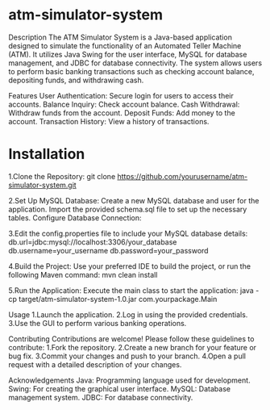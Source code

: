 # atm-simulator-system

Description
The ATM Simulator System is a Java-based application designed to simulate the functionality of an Automated Teller Machine (ATM). It utilizes Java Swing for the user interface, MySQL for database management, and JDBC for database connectivity. The system allows users to perform basic banking transactions such as checking account balance, depositing funds, and withdrawing cash.

Features
User Authentication: Secure login for users to access their accounts.
Balance Inquiry: Check account balance.
Cash Withdrawal: Withdraw funds from the account.
Deposit Funds: Add money to the account.
Transaction History: View a history of transactions.

<h1>Installation</h1>

1.Clone the Repository:
git clone https://github.com/yourusername/atm-simulator-system.git

2.Set Up MySQL Database:
Create a new MySQL database and user for the application.
Import the provided schema.sql file to set up the necessary tables.
Configure Database Connection:

3.Edit the config.properties file to include your MySQL database details:
db.url=jdbc:mysql://localhost:3306/your_database
db.username=your_username
db.password=your_password

4.Build the Project:
Use your preferred IDE to build the project, or run the following Maven command:
mvn clean install

5.Run the Application:
Execute the main class to start the application:
java -cp target/atm-simulator-system-1.0.jar com.yourpackage.Main


Usage
1.Launch the application.
2.Log in using the provided credentials.
3.Use the GUI to perform various banking operations.

Contributing
Contributions are welcome! Please follow these guidelines to contribute:
1.Fork the repository.
2.Create a new branch for your feature or bug fix.
3.Commit your changes and push to your branch.
4.Open a pull request with a detailed description of your changes.

Acknowledgements
Java: Programming language used for development.
Swing: For creating the graphical user interface.
MySQL: Database management system.
JDBC: For database connectivity.
